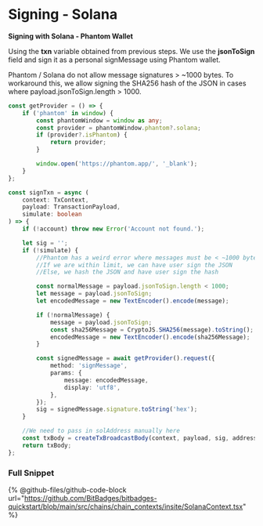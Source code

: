 # Signing - Solana

**Signing with Solana - Phantom Wallet**

Using the **txn** variable obtained from previous steps. We use the **jsonToSign** field and sign it as a personal signMessage using Phantom wallet.&#x20;

Phantom / Solana do not allow message signatures > \~1000 bytes. To workaround this, we allow signing the SHA256 hash of the JSON in cases where payload.jsonToSign.length > 1000.

```typescript
const getProvider = () => {
    if ('phantom' in window) {
        const phantomWindow = window as any;
        const provider = phantomWindow.phantom?.solana;
        if (provider?.isPhantom) {
            return provider;
        }

        window.open('https://phantom.app/', '_blank');
    }
};

const signTxn = async (
    context: TxContext,
    payload: TransactionPayload,
    simulate: boolean
) => {
    if (!account) throw new Error('Account not found.');

    let sig = '';
    if (!simulate) {
        //Phantom has a weird error where messages must be < ~1000 bytes
        //If we are within limit, we can have user sign the JSON
        //Else, we hash the JSON and have user sign the hash

        const normalMessage = payload.jsonToSign.length < 1000;
        let message = payload.jsonToSign;
        let encodedMessage = new TextEncoder().encode(message);

        if (!normalMessage) {
            message = payload.jsonToSign;
            const sha256Message = CryptoJS.SHA256(message).toString();
            encodedMessage = new TextEncoder().encode(sha256Message);
        }

        const signedMessage = await getProvider().request({
            method: 'signMessage',
            params: {
                message: encodedMessage,
                display: 'utf8',
            },
        });
        sig = signedMessage.signature.toString('hex');
    }

    //We need to pass in solAddress manually here
    const txBody = createTxBroadcastBody(context, payload, sig, address);
    return txBody;
};
```

### Full Snippet

{% @github-files/github-code-block url="https://github.com/BitBadges/bitbadges-quickstart/blob/main/src/chains/chain_contexts/insite/SolanaContext.tsx" %}
